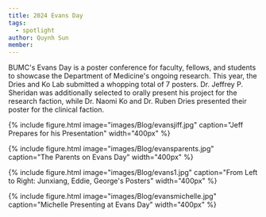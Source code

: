 ```yaml
---
title: 2024 Evans Day
tags:
  - spotlight
author: Quynh Sun
member: 
---
```


BUMC's Evans Day is a poster conference for faculty, fellows, and students to showcase the Department of Medicine's ongoing research. This year, the Dries and Ko Lab submitted a whopping total of 7 posters. Dr. Jeffrey P. Sheridan was additionally selected to orally present his project for the research faction, while Dr. Naomi Ko and Dr. Ruben Dries presented their poster for the clinical faction. 

{%
  include figure.html
  image="images/Blog/evansjiff.jpg"
  caption="Jeff Prepares for his Presentation"
  width="400px"
%}

{%
  include figure.html
  image="images/Blog/evansparents.jpg"
  caption="The Parents on Evans Day"
  width="400px"
%}

{%
  include figure.html
  image="images/Blog/evans1.jpg"
  caption="From Left to Right: Junxiang, Eddie, George's Posters"
  width="400px"
%}

{%
  include figure.html
  image="images/Blog/evansmichelle.jpg"
  caption="Michelle Presenting at Evans Day"
  width="400px"
%}

